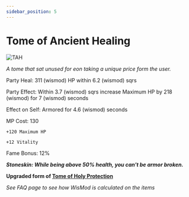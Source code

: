 ```yaml
---
sidebar_position: 5
---
```


# Tome of Ancient Healing

![TAH](https://vwiki.valorserver.com/api/item/picture/tome%20of%20ancient%20healing)

<i>A tome that sat unused for eon taking a unique price form the user.</i>

Party Heal: 311 (wismod) HP within 6.2 (wismod) sqrs

Party Effect: Within 3.7 (wismod) sqrs increase Maximum HP by 218 (wismod) for 7 (wismod) seconds

Effect on Self: Armored for 4.6 (wismod) seconds

MP Cost: 130

    +120 Maximum HP
    
    +12 Vitality

Fame Bonus: 12%

***Stoneskin: While being above 50% health, you can't be armor broken.***

**Upgraded form of [Tome of Holy Protection](https://www.realmeye.com/wiki/tome-of-holy-protection)**

*See FAQ page to see how WisMod is calculated on the items*
